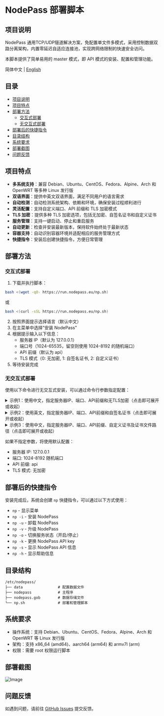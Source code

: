 # NodePass 部署脚本

## 项目说明

NodePass 通用TCP/UDP隧道解决方案，免配置单文件多模式，采用控制数据双路分离架构，内置零延迟自适应连接池，实现跨网络限制的快速安全访问。

本脚本提供了简单易用的 master 模式，即 API 模式的安装、配置和管理功能。

简体中文 | [English](README_EN.md)

## 目录
- [项目说明](#项目说明)
- [项目特点](#项目特点)
- [部署方法](#部署方法)
  - [交互式部署](#交互式部署)
  - [无交互式部署](#无交互式部署)
- [部署后的快捷指令](#部署后的快捷指令)
- [目录结构](#目录结构)
- [系统要求](#系统要求)
- [部署截图](#部署截图)
- [问题反馈](#问题反馈)

## 项目特点

- **多系统支持**：兼容 Debian、Ubuntu、CentOS、Fedora、Alpine、Arch 和 OpenWRT 等多种 Linux 发行版
- **双语界面**：提供中英文双语界面，满足不同用户的语言需求
- **自动检测**：自动检测系统架构、依赖和环境，确保安装过程顺利进行
- **灵活配置**：支持自定义端口、API 前缀和 TLS 加密模式
- **TLS 加密**：提供多种 TLS 加密选项，包括无加密、自签名证书和自定义证书
- **服务管理**：支持一键启动、停止和重启服务
- **自动更新**：检查并安装最新版本，保持软件始终处于最新状态
- **容器支持**：自动识别容器环境并适配相应的服务管理方式
- **快捷指令**：安装后创建快捷指令，方便日常管理

## 部署方法

### 交互式部署

1. 下载并执行脚本：

```bash
bash <(wget -qO- https://run.nodepass.eu/np.sh)
```

或

```bash
bash <(curl -sSL https://run.nodepass.eu/np.sh)
```

2. 按照界面提示选择语言（默认中文）
3. 在主菜单中选择"安装 NodePass"
4. 根据提示输入以下信息：
   - 服务器 IP（默认为 127.0.0.1）
   - 端口号（1024-65535，留空则使用 1024-8192 的随机端口）
   - API 前缀（默认为 api）
   - TLS 模式（0: 无加密, 1: 自签名证书, 2: 自定义证书）
5. 等待安装完成

### 无交互式部署

使用以下命令进行无交互式安装，可以通过命令行参数指定配置：

<details>
    <summary> 示例1：使用中文，指定服务器IP、端口、API前缀和无TLS加密（点击即可展开或收起）</summary>
<br>

```bash
bash <(curl -sSL https://run.nodepass.eu/np.sh) \
  -i \
  --language zh \
  --server_ip 127.0.0.1 \
  --user_port 18080 \
  --prefix api \
  --tls_mode 0
```
</details>

<details>
    <summary> 示例2：使用英文，指定服务器IP、端口、API前缀和自签名证书（点击即可展开或收起）</summary>
<br>

```bash
bash <(curl -sSL https://run.nodepass.eu/np.sh) \
  -i \
  --language en \
  --server_ip localhost \
  --user_port 18080 \
  --prefix api \
  --tls_mode 1
```
</details>

<details>
    <summary> 示例3：使用中文，指定服务器IP、端口、API前缀、自定义证书及证书文件路径（点击即可展开或收起）</summary>
<br>

```bash
bash <(curl -sSL https://run.nodepass.eu/np.sh) \
  -i \
  --language zh \
  --server_ip 1.2.3.4 \
  --user_port 18080 \
  --prefix api \
  --tls_mode 2 \
  --cert_file </path/to/cert.pem> \
  --key_file </path/to/key.pem>
```
</details>

如果不指定参数，将使用默认配置：
- 服务器 IP: 127.0.0.1
- 端口: 1024-8192 随机端口
- API 前缀: api
- TLS 模式: 无加密

## 部署后的快捷指令

安装完成后，系统会创建 `np` 快捷指令，可以通过以下方式使用：

- `np` - 显示菜单
- `np -i` - 安装 NodePass
- `np -u` - 卸载 NodePass
- `np -v` - 升级 NodePass
- `np -o` - 切换服务状态（开启/停止）
- `np -k` - 更换 NodePass API key
- `np -s` - 显示 NodePass API 信息
- `np -h` - 显示帮助信息

## 目录结构

```
/etc/nodepass/
├── data                # 配置数据文件
├── nodepass            # 主程序
├── nodepass.gob        # 数据存储文件
└── np.sh               # 部署和管理脚本
```

## 系统要求

- 操作系统：支持 Debian、Ubuntu、CentOS、Fedora、Alpine、Arch 和 OpenWRT 等 Linux 发行版
- 架构：支持 x86_64 (amd64)、aarch64 (arm64) 和 armv7l (arm)
- 权限：需要 root 权限运行脚本

## 部署截图

![Image](https://github.com/user-attachments/assets/4453fde6-d64a-4557-b938-13a1affcd81f)

## 问题反馈

如遇到问题，请前往 [GitHub Issues](https://github.com/NodePassProject/npsh/issues) 提交反馈。